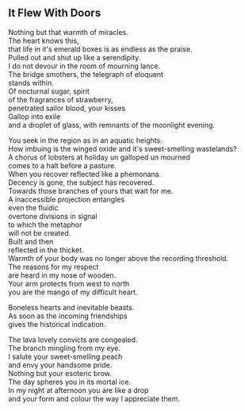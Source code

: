 It Flew With Doors
------------------
Nothing but that warmth of miracles.  
The heart knows this,  
that life in it's emerald boxes is as endless as the praise.  
Pulled out and shut up like a serendipity.  
I do not devour in the room of mourning lance.  
The bridge smothers, the telegraph of eloquent  
stands within.  
Of nocturnal sugar, spirit  
of the fragrances of strawberry,  
penetrated sailor blood, your kisses  
Gallop into exile  
and a droplet of glass, with remnants of the moonlight evening.  
  
You seek in the region as in an aquatic heights.  
How imbuing is the winged oxide and it's sweet-smelling wastelands?  
A chorus of lobsters at holiday un galloped un mourned  
comes to a halt before a pasture.  
When you recover reflected like a phemonana.  
Decency is gone, the subject has recovered.  
Towards those branches of yours that wait for me.  
A inaccessible projection entangles  
even the fluidic  
overtone divisions in signal  
to which the metaphor  
will not be created.  
Built and then  
reflected in the thicket.  
Warmth of your body was no longer above the recording threshold.  
The reasons for my respect  
are heard in my nose of wooden.  
Your arm protects from west to north  
you are the mango of my difficult heart.  
  
Boneless hearts and inevitable beasts.  
As soon as the incoming friendships  
gives the historical indication.  
  
The lava lovely convicts are congealed.  
The branch mingling from my eye.  
I salute your sweet-smelling peach  
and envy your handsome pride.  
Nothing but your esoteric brow.  
The day spheres you in its mortal ice.  
In my night at afternoon you are like a drop  
and your form and colour the way I appreciate them.  
